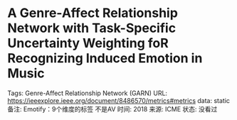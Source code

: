 # A Genre-Affect Relationship Network with Task-Specific Uncertainty Weighting foR Recognizing Induced Emotion in Music

Tags: Genre-Affect Relationship Network (GARN)
URL: https://ieeexplore.ieee.org/document/8486570/metrics#metrics
data: static
备注: Emotify：9个维度的标签 不是AV
时间: 2018
来源: ICME
状态: 没看过
